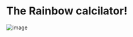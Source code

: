 <h1>The Rainbow calcilator! </h1>

![image](https://github.com/kukuxer/Calculator/assets/140914942/07eb7970-3503-4f1a-82e6-fb87825408cd)

